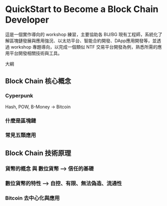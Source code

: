# QuickStart to Become a Block Chain Developer

這是一個實作導向的 workshop 練習，主要協助各 BU/BG 現有工程師，系統化了解區塊鏈發展與應用強況、以太坊平台、智能合約開發、DApp應用開發等，並透過 workshop 專題導向，以完成一個類似 NTF 交易平台開發為例，熟悉所需的應用平台開發相關技術與工具。

大綱

## Block Chain 核心概念
### Cyperpunk 
Hash, POW, B-Money -> Bitcoin
### 什麼是區塊鏈
### 常見五類應用

## Block Chain 技術原理
### 貨幣的概念 與 數位貨幣 --> 信任的基礎
### 數位貨幣的特性 --> 自控、有限、無法偽造、流通性
### Bitcoin 去中心化與應用

